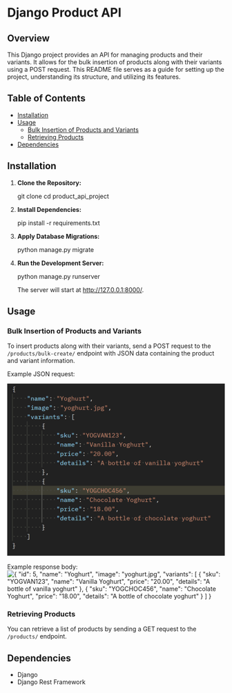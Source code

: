 # Django Product API

## Overview

This Django project provides an API for managing products and their variants. It allows for the bulk insertion of products along with their variants using a POST request. This README file serves as a guide for setting up the project, understanding its structure, and utilizing its features.

## Table of Contents

- [Installation](#installation)
- [Usage](#usage)
  - [Bulk Insertion of Products and Variants](#bulk-insertion-of-products-and-variants)
  - [Retrieving Products](#retrieving-products)
- [Dependencies](#dependencies)

## Installation

1. **Clone the Repository:**

   git clone <repository-url>
   cd product_api_project

2. **Install Dependencies:**

   pip install -r requirements.txt

3. **Apply Database Migrations:**

   python manage.py migrate

4. **Run the Development Server:**

   python manage.py runserver

   The server will start at http://127.0.0.1:8000/.

## Usage

### Bulk Insertion of Products and Variants

To insert products along with their variants, send a POST request to the `/products/bulk-create/` endpoint with JSON data containing the product and variant information.

Example JSON request:

![json { "name": "Yoghurt", "image": "yoghurt.jpg", "variants": [ { "sku": "YOGVAN123", "name": "Vanilla Yoghurt", "price": "20.00", "details": "A bottle of vanilla yoghurt" }, { "sku": "YOGCHOC456", "name": "Chocolate Yoghurt", "price": "18.00", "details": "A bottle of chocolate yoghurt" } ] }](image.png)

Example response body:
![{
"id": 5,
"name": "Yoghurt",
"image": "yoghurt.jpg",
"variants": [
{
"sku": "YOGVAN123",
"name": "Vanilla Yoghurt",
"price": "20.00",
"details": "A bottle of vanilla yoghurt"
},
{
"sku": "YOGCHOC456",
"name": "Chocolate Yoghurt",
"price": "18.00",
"details": "A bottle of chocolate yoghurt"
}
]
}](image-1.png)

### Retrieving Products

You can retrieve a list of products by sending a GET request to the `/products/` endpoint.

## Dependencies

- Django
- Django Rest Framework
